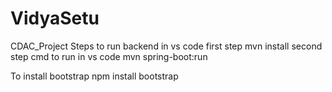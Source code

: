 # VidyaSetu
CDAC_Project
Steps to run backend in vs code
first step
mvn install
second step cmd to run in vs code
mvn spring-boot:run

To install bootstrap
npm install bootstrap
